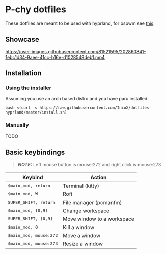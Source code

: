 # P-chy dotfiles
These dotfiles are meant to be used with hyprland, for bspwm see [this](https://github.com/InioX/dotfiles-bspwm).
## Showcase
https://user-images.githubusercontent.com/81521595/202860841-1ebc1d34-9aee-41cc-b16e-d1028548deb1.mp4
## Installation
### Using the installer
Assuming you use an arch based distro and you have paru installed:
```
bash <(curl -s https://raw.githubusercontent.com/InioX/dotfiles-hyprland/master/install.sh)
```
### Manually
TODO
## Basic keybindings

> **_NOTE:_** Left mouse button is mouse:272 and right click is mouse:273

|  Keybind | Action |
| - | - |
| <kbd>$main_mod, return</kbd> | Terminal (kitty) |
| <kbd>$main_mod, W</kbd> | Rofi |
| <kbd>SUPER_SHIFT, return</kbd> | File manager (pcmanfm) |
| <kbd>$main_mod, [0,9]</kbd> | Change workspace |
| <kbd>SUPER_SHIFT, [0,9]</kbd> | Move window to a workspace |
| <kbd>$main_mod, Q</kbd> | Kill a window |
|  <kbd>$main_mod, mouse:272</kbd> | Move a window |
| <kbd>$main_mod, mouse:273</kbd> | Resize a window |
